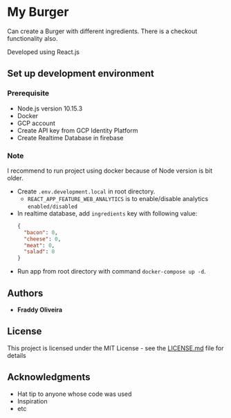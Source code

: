 # My Burger

Can create a Burger with different ingredients. There is a checkout functionality also.

Developed using React.js

## Set up development environment

### Prerequisite

- Node.js version 10.15.3
- Docker
- GCP account
- Create API key from GCP Identity Platform
- Create Realtime Database in firebase

### Note

I recommend to run project using docker because of Node version is bit older.

- Create `.env.development.local` in root directory.
  - `REACT_APP_FEATURE_WEB_ANALYTICS` is to enable/disable analytics `enabled/disabled`
- In realtime database, add `ingredients` key with following value:
  ```json
  {
    "bacon": 0,
    "cheese": 0,
    "meat": 0,
    "salad": 0
  }
  ```
- Run app from root directory with command `docker-compose up -d`.

## Authors

- **Fraddy Oliveira**

## License

This project is licensed under the MIT License - see the [LICENSE.md](LICENSE.md) file for details

## Acknowledgments

- Hat tip to anyone whose code was used
- Inspiration
- etc
